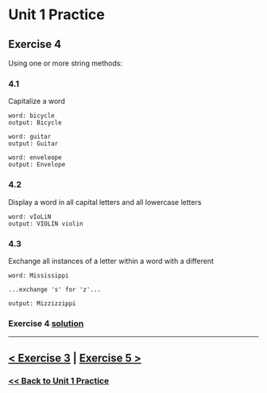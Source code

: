 # Unit 1 Practice

## **Exercise 4**

Using one or more string methods:

### **4.1**

Capitalize a word

    word: bicycle 
    output: Bicycle
      
    word: guitar
    output: Guitar
    
    word: enveleope
    output: Envelope

### **4.2**

Display a word in all capital letters and all lowercase letters

    word: vIoLiN
    output: VIOLIN violin

### **4.3**

Exchange all instances of a letter within a word with a different
  
    word: Mississippi

    ...exchange 's' for 'z'...

    output: Mizzizzippi

### Exercise 4 [solution](solutions/exercise_4_solution.md)

---

## [< Exercise 3](exercise_3.md) | [Exercise 5 >](exercise_5.md)

### [<< Back to Unit 1 Practice](/practice/unit_1/)